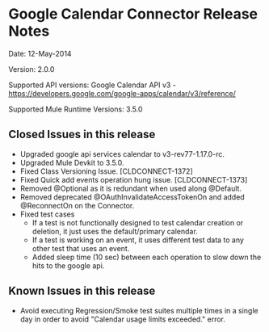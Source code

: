 Google Calendar Connector Release Notes
==========================================

Date: 12-May-2014

Version: 2.0.0

Supported API versions: Google Calendar API v3 - https://developers.google.com/google-apps/calendar/v3/reference/

Supported Mule Runtime Versions: 3.5.0

Closed Issues in this release
------------------------------

 - Upgraded google api services calendar to v3-rev77-1.17.0-rc.
 - Upgraded Mule Devkit to 3.5.0.
 - Fixed Class Versioning Issue. [CLDCONNECT-1372]
 - Fixed Quick add events operation hung issue. [CLDCONNECT-1373]
 - Removed @Optional as it is redundant when used along @Default.
 - Removed deprecated @OAuthInvalidateAccessTokenOn and added @ReconnectOn on the Connector.
 - Fixed test cases
    - If a test is not functionally designed to test calendar creation or deletion, it just uses the default/primary calendar.
    - If a test is working on an event, it uses different test data to any other test that uses an event.
    - Added sleep time (10 sec) between each operation to slow down the hits to the google api.

Known Issues in this release
------------------------------

 - Avoid executing Regression/Smoke test suites multiple times in a single day in order to avoid "Calendar usage limits exceeded." error.